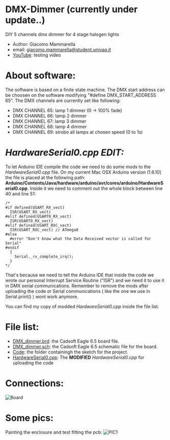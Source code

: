 # DMX-Dimmer (currently under update..)
DIY 5 channels dmx dimmer for 4 stage halogen lights

* Author: Giacomo Mammarella
* email: giacomo.mammarella@student.univaq.it
* [YouTube](https://www.youtube.com/watch?v=KfEGCJoeCmY): testing video

# About software:
The software is based on a finite state machine. The DMX start address can be choosen on the software  modifying "#define DMX_START_ADDRESS 65".
The DMX channels are currently set like following:
* DMX CHANNEL 65: lamp 1 dimmer (0 -> 100% fade)
* DMX CHANNEL 66: lamp 2 dimmer 
* DMX CHANNEL 67: lamp 3 dimmer 
* DMX CHANNEL 68: lamp 4 dimmer 
* DMX CHANNEL 69: strobo all lamps at chosen speed (0 to 1s)

# _HardwareSerial0.cpp EDIT:_
To let Arduino IDE compile the code we need to do some mods to the _HardwareSerial0.cpp_ file.
On my current Mac OSX Arduino version (1.6.10) the file is placed at the following path:
**Arduino/Contents/Java/hardware/arduino/avr/cores/arduino/HardwareSerial0.cpp**.
Inside it we need to comment out the whole block between line 40 and line 51:
```
/*
#if defined(USART_RX_vect)
  ISR(USART_RX_vect)
#elif defined(USART0_RX_vect)
  ISR(USART0_RX_vect)
#elif defined(USART_RXC_vect)
  ISR(USART_RXC_vect) // ATmega8
#else
  #error "Don't know what the Data Received vector is called for Serial"
#endif
  {
    Serial._rx_complete_irq();
  }
*/
```
That's because we need to tell the Arduino IDE that inside the code we wrote our personal Interrupt Service Routine ("ISR") and we need it to use it in DMX serial communications.
Remember to remove the mods after uploading the code or Serial communications ( like the one we use in Serial.print() ) wont work anymore.

You can find my copy of modded _HardwareSerial0.cpp_ inside the file list.

# File list:
* [DMX_dimmer.brd](https://github.com/giacu92/DMX-Dimmer/blob/master/DMX_dimmer.brd): the Cadsoft Eagle 6.5 board file.
* [DMX_dimmer.sch](https://github.com/giacu92/DMX-Dimmer/blob/master/DMX_dimmer.sch): the Cadsoft Eagle 6.5 schematic file for the board.
* [Code](https://github.com/giacu92/DMX-Dimmer/tree/master/dmx_dimmer): the folder containingh the sketch for the project.
* [HardwareSerial0.cpp](https://github.com/giacu92/DMX-Dimmer/blob/master/HardwareSerial0.cpp): The **MODIFIED** _HardwareSerial0.cpp_ for uploading the code

# Connections:
![Board](http://i66.tinypic.com/nwhfls.png)

# Some pics:
Painting the enclosure and test fitting the pcb:
![PIC1](http://i67.tinypic.com/mtaux3.jpg)
